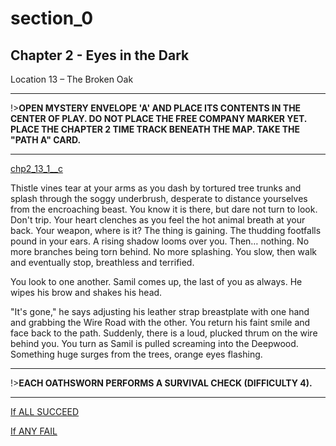 
# section_0

## Chapter 2 - Eyes in the Dark

Location 13 – The Broken Oak

---

!>**OPEN MYSTERY ENVELOPE 'A' AND PLACE ITS CONTENTS IN THE CENTER OF PLAY. DO NOT PLACE THE FREE COMPANY MARKER YET. PLACE THE CHAPTER 2 TIME TRACK BENEATH THE MAP. TAKE THE "PATH A" CARD.** 

---

[chp2_13_1__c](../../decomp/app/src/main/res/raw/chp2_13_1__c.mp3 ':include :type=audio')

Thistle vines tear at your arms as you dash by tortured tree trunks and splash through the soggy underbrush, desperate to distance yourselves from the encroaching beast. You know it is there, but dare not turn to look. Don't trip. Your heart clenches as you feel the hot animal breath at your back. Your weapon, where is it? The thing is gaining. The thudding footfalls pound in your ears. A rising shadow looms over you. Then… nothing. No more branches being torn behind. No more splashing. You slow, then walk and eventually stop, breathless and terrified.

You look to one another. Samil comes up, the last of you as always. He wipes his brow and shakes his head.

"It's gone," he says adjusting his leather strap breastplate with one hand and grabbing the Wire Road with the other. You return his faint smile and face back to the path. Suddenly, there is a loud, plucked thrum on the wire behind you. You turn as Samil is pulled screaming into the Deepwood. Something huge surges from the trees, orange eyes flashing.

---

!>**EACH OATHSWORN PERFORMS A SURVIVAL CHECK (DIFFICULTY 4).** 

---

[If ALL SUCCEED](output/chapter2/section_1.md)

[If ANY FAIL](output/chapter2/section_2.md)



